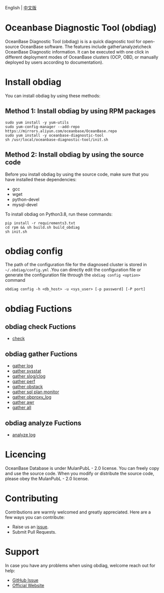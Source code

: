English | [中文版](README-CN.md)

# Oceanbase Diagnostic Tool (obdiag)
OceanBase Diagnostic Tool (obdiag) is is a quick diagnostic tool for open-source OceanBase software. The features include gather\analyze\check OceanBase Diagnostic information. It can be executed with one click in different deployment modes of OceanBase clusters (OCP, OBD, or manually deployed by users according to documentation).

# Install obdiag
You can install obdiag by using these methods:

## Method 1: Install obdiag by using RPM packages
```shell script
sudo yum install -y yum-utils
sudo yum-config-manager --add-repo https://mirrors.aliyun.com/oceanbase/OceanBase.repo
sudo yum install -y oceanbase-diagnostic-tool
sh /usr/local/oceanbase-diagnostic-tool/init.sh
```

## Method 2: Install obdiag by using the source code

Before you install obdiag by using the source code, make sure that you have installed these dependencies:

- gcc
- wget
- python-devel
- mysql-devel

To install obdiag on Python3.8, run these commands:

```shell
pip install -r requirements3.txt
cd rpm && sh build.sh build_obdiag
sh init.sh
```

# obdiag config
The path of the configuration file for the diagnosed cluster is stored in `~/.obdiag/config.yml` .You can directly edit the configuration file or generate the configuration file through the `obdiag config <option>` command
```shell script
obdiag config -h <db_host> -u <sys_user> [-p password] [-P port]
```

# obdiag Fuctions

## obdiag check Fuctions
- [check](./docs/check.md)

## obdiag gather Fuctions

- [gather log](./docs/gather_ob_log.md)
- [gather sysstat](./docs/gather_sysstat.md)
- [gather slog/clog](./docs/gather_admin.md)
- [gather perf](./docs/gather_perf.md)
- [gather obstack](./docs/gather_ob_stack.md)
- [gather sql plan monitor](./docs/gather_sql_plan_monitor.md)
- [gather obproxy_log](./docs/gather_obproxy_log.md)
- [gather awr](./docs/gather_awr.md)
- [gather all](./docs/gather_all.md)

## obdiag analyze Fuctions
- [analyze log](./docs/analyze_ob_log.md)

# Licencing
OceanBase Database is under MulanPubL - 2.0 license. You can freely copy and use the source code. When you modify or
distribute the source code, please obey the MulanPubL - 2.0 license.


# Contributing

Contributions are warmly welcomed and greatly appreciated. Here are a few ways you can contribute:

- Raise us an [issue](https://github.com/oceanbase/oceanbase-diagnostic-tool/issues).
- Submit Pull Requests.

# Support

In case you have any problems when using obdiag, welcome reach out for help:

- [GitHub Issue](https://github.com/oceanbase/oceanbase-diagnostic-tool/issues)
- [Official Website](https://www.oceanbase.com/docs/obdiag-cn)

